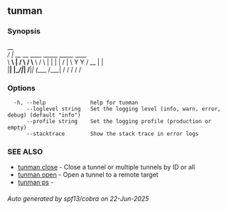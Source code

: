 ## tunman



### Synopsis


  __                                      
_/  |_ __ __  ____   _____ _____    ____  
\   __\  |  \/    \ /     \\__  \  /    \ 
 |  | |  |  /   |  \  Y Y  \/ __ \|   |  \
 |__| |____/|___|  /__|_|  (____  /___|  /
                 \/      \/     \/     \/ 

### Options

```
  -h, --help              help for tunman
      --loglevel string   Set the logging level (info, warn, error, debug) (default "info")
      --profile string    Set the logging profile (production or empty)
      --stacktrace        Show the stack trace in error logs
```

### SEE ALSO

* [tunman close](tunman_close.md)	 - Close a tunnel or multiple tunnels by ID or all
* [tunman open](tunman_open.md)	 - Open a tunnel to a remote target
* [tunman ps](tunman_ps.md)	 - 

###### Auto generated by spf13/cobra on 22-Jun-2025
